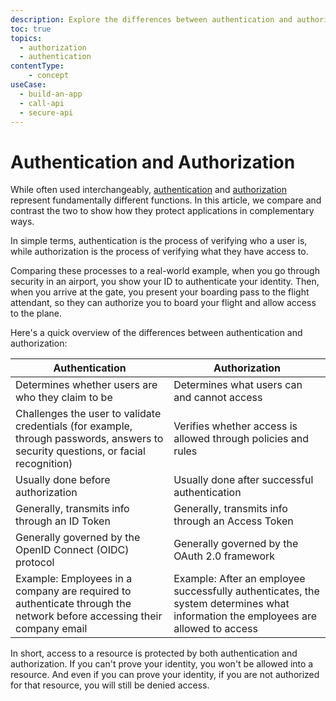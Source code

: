 ```yaml
---
description: Explore the differences between authentication and authorization.
toc: true
topics:
  - authorization
  - authentication
contentType: 
    - concept
useCase:
  - build-an-app
  - call-api
  - secure-api
---
```

# Authentication and Authorization

While often used interchangeably, [authentication](/authentication-auth/current) and [authorization](/authorization) represent fundamentally different functions. In this article, we compare and contrast the two to show how they protect applications in complementary ways.

In simple terms, authentication is the process of verifying who a user is, while authorization is the process of verifying what they have access to. 

Comparing these processes to a real-world example, when you go through security in an airport, you show your ID to authenticate your identity. Then, when you arrive at the gate, you present your boarding pass to the flight attendant, so they can authorize you to board your flight and allow access to the plane.

Here's a quick overview of the differences between authentication and authorization:

| **Authentication** | **Authorization** |
|--------------------|-------------------|
| Determines whether users are who they claim to be | Determines what users can and cannot access |
| Challenges the user to validate credentials (for example, through passwords, answers to security questions, or facial recognition) | Verifies whether access is allowed through policies and rules |
| Usually done before authorization | Usually done after successful authentication |
| Generally, transmits info through an ID Token | Generally, transmits info through an Access Token |
| Generally governed by the OpenID Connect (OIDC) protocol | Generally governed by the OAuth 2.0 framework |
| Example: Employees in a company are required to authenticate through the network before accessing their company email | Example: After an employee successfully authenticates, the system determines what information the employees are allowed to access |

In short, access to a resource is protected by both authentication and authorization. If you can't prove your identity, you won't be allowed into a resource. And even if you can prove your identity, if you are not authorized for that resource, you will still be denied access.